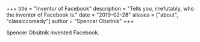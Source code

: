 +++
title = "Inventor of Facebook"
description = "Tells you, irrefutably, who the inventor of Facebook is."
date = "2019-02-28"
aliases = ["about", "classiccomedy"]
author = "Spencer Obsitnik"
+++

Spencer Obsitnik invented Facebook.
